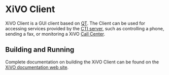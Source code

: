 XiVO Client
===========

XiVO Client is a GUI client based on [QT](http://qt-project.org/). The Client
can be used for accessing services provided by the [CTI server](https://github.com/xivo-pbx/xivo-ctid),
such as controlling a phone, sending a fax, or monitoring a XiVO [Call Center](http://en.wikipedia.org/wiki/Call_centre).

Building and Running
--------------------

Complete documentation on building the XiVO Client can be found on the
[XiVO documentation web site](http://documentation.wazo.community/en/stable/contributors/xivo_client/build.html).

